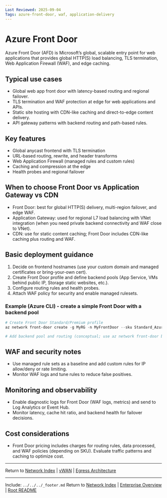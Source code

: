 ```yaml
---
Last Reviewed: 2025-09-04
Tags: azure-front-door, waf, application-delivery
---
```

# Azure Front Door

Azure Front Door (AFD) is Microsoft’s global, scalable entry point for web applications that provides global HTTP(S) load balancing, TLS termination, Web Application Firewall (WAF), and edge caching.

## Typical use cases

- Global web app front door with latency-based routing and regional failover.
- TLS termination and WAF protection at edge for web applications and APIs.
- Static site hosting with CDN-like caching and direct-to-edge content delivery.
- API gateway patterns with backend routing and path-based rules.

## Key features

- Global anycast frontend with TLS termination
- URL-based routing, rewrite, and header transforms
- Web Application Firewall (managed rules and custom rules)
- Caching and compression at the edge
- Health probes and regional failover

## When to choose Front Door vs Application Gateway vs CDN

- Front Door: best for global HTTP(S) delivery, multi-region failover, and edge WAF.
- Application Gateway: used for regional L7 load balancing with VNet integration (when you need private backend connectivity and WAF close to VNet).
- CDN: use for static content caching; Front Door includes CDN-like caching plus routing and WAF.

## Basic deployment guidance

1. Decide on frontend hostnames (use your custom domain and managed certificates or bring-your-own cert).
2. Create Front Door profile and define backend pools (App Service, VMs behind public IP, Storage static websites, etc.).
3. Configure routing rules and health probes.
4. Attach WAF policy for security and enable managed rulesets.

### Example (Azure CLI) - create a simple Front Door with a backend pool

```powershell
# Create Front Door Standard/Premium profile
az network front-door create -g MyRG -n MyFrontDoor --sku Standard_AzureFrontDoor

# Add backend pool and routing (conceptual; use az network front-door backend-pool/route commands or ARM templates)
```

## WAF and security notes

- Use managed rule sets as a baseline and add custom rules for IP allow/deny or rate limiting.
- Monitor WAF logs and tune rules to reduce false positives.

## Monitoring and observability

- Enable diagnostic logs for Front Door (WAF logs, metrics) and send to Log Analytics or Event Hub.
- Monitor latency, cache hit ratio, and backend health for failover decisions.

## Cost considerations

- Front Door pricing includes charges for routing rules, data processed, and WAF policies (depending on SKU). Evaluate traffic patterns and caching to optimize cost.

---
Return to [Network Index](../_index.md) | [vWAN](vwan.md) | [Egress Architecture](egress-architecture.md)

---
Include: `../../../_footer.md`
Return to [Network Index](../_index.md) | [Enterprise Overview](../_index.md) | [Root README](../../README.md)
